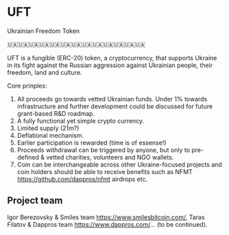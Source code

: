 # UFT
Ukrainian Freedom Token

🇺🇦🇺🇦🇺🇦🇺🇦🇺🇦🇺🇦🇺🇦🇺🇦🇺🇦🇺🇦🇺🇦🇺🇦🇺🇦

UFT is a fungible (ERC-20) token, a cryptocurrency, that supports Ukraine in its fight against the Russian aggression against Ukrainian people, their freedom, land and culture.

Core prinples:

1. All proceeds go towards vetted Ukrainian funds. Under 1% towards infrastructure and further development could be discussed for future grant-based R&D roadmap.
2. A fully functional yet simple crypto currency.
3. Limited supply (21m?)
4. Deflational mechanism.
5. Earlier participation is rewarded (time is of essense!)
6. Proceeds withdrawal can be triggered by anyone, but only to pre-defined & vetted charities, volunteers and NGO wallets. 
7. Coin can be interchangeable across other Ukraine-focused projects and coin holders should be able to receive benefits such as NFMT https://github.com/dappros/nfmt airdrops etc. 

## Project team

Igor Berezovsky & Smiles team https://www.smilesbitcoin.com/, Taras Filatov & Dappros team https://www.dappros.com/... (to be continued).











